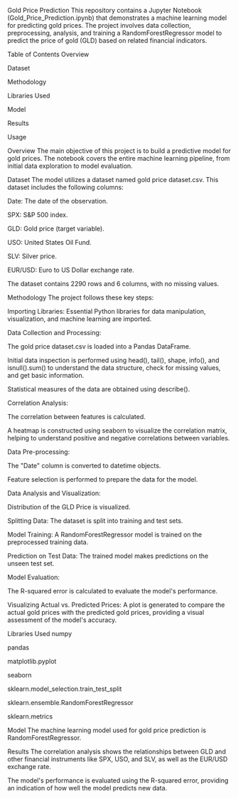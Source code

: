 Gold Price Prediction
This repository contains a Jupyter Notebook (Gold_Price_Prediction.ipynb) that demonstrates a machine learning model for predicting gold prices. The project involves data collection, preprocessing, analysis, and training a RandomForestRegressor model to predict the price of gold (GLD) based on related financial indicators.

Table of Contents
Overview

Dataset

Methodology

Libraries Used

Model

Results

Usage

Overview
The main objective of this project is to build a predictive model for gold prices. The notebook covers the entire machine learning pipeline, from initial data exploration to model evaluation.

Dataset
The model utilizes a dataset named gold price dataset.csv. This dataset includes the following columns:

Date: The date of the observation.

SPX: S&P 500 index.

GLD: Gold price (target variable).

USO: United States Oil Fund.

SLV: Silver price.

EUR/USD: Euro to US Dollar exchange rate.

The dataset contains 2290 rows and 6 columns, with no missing values.

Methodology
The project follows these key steps:

Importing Libraries: Essential Python libraries for data manipulation, visualization, and machine learning are imported.

Data Collection and Processing:

The gold price dataset.csv is loaded into a Pandas DataFrame.

Initial data inspection is performed using head(), tail(), shape, info(), and isnull().sum() to understand the data structure, check for missing values, and get basic information.

Statistical measures of the data are obtained using describe().

Correlation Analysis:

The correlation between features is calculated.

A heatmap is constructed using seaborn to visualize the correlation matrix, helping to understand positive and negative correlations between variables.

Data Pre-processing:

The "Date" column is converted to datetime objects.

Feature selection is performed to prepare the data for the model.

Data Analysis and Visualization:

Distribution of the GLD Price is visualized.

Splitting Data: The dataset is split into training and test sets.

Model Training: A RandomForestRegressor model is trained on the preprocessed training data.

Prediction on Test Data: The trained model makes predictions on the unseen test set.

Model Evaluation:

The R-squared error is calculated to evaluate the model's performance.

Visualizing Actual vs. Predicted Prices: A plot is generated to compare the actual gold prices with the predicted gold prices, providing a visual assessment of the model's accuracy.

Libraries Used
numpy

pandas

matplotlib.pyplot

seaborn

sklearn.model_selection.train_test_split

sklearn.ensemble.RandomForestRegressor

sklearn.metrics

Model
The machine learning model used for gold price prediction is RandomForestRegressor.

Results
The correlation analysis shows the relationships between GLD and other financial instruments like SPX, USO, and SLV, as well as the EUR/USD exchange rate.

The model's performance is evaluated using the R-squared error, providing an indication of how well the model predicts new data.
